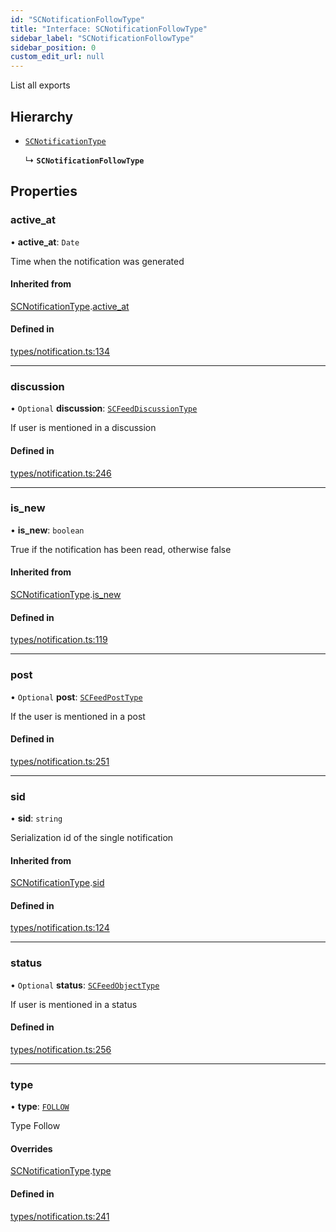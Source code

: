 ```yaml
---
id: "SCNotificationFollowType"
title: "Interface: SCNotificationFollowType"
sidebar_label: "SCNotificationFollowType"
sidebar_position: 0
custom_edit_url: null
---
```


List all exports

## Hierarchy

- [`SCNotificationType`](SCNotificationType)

  ↳ **`SCNotificationFollowType`**

## Properties

### active\_at

• **active\_at**: `Date`

Time when the notification was generated

#### Inherited from

[SCNotificationType](SCNotificationType).[active_at](SCNotificationType#active_at)

#### Defined in

[types/notification.ts:134](https://github.com/selfcommunity/community-ui/blob/8bbb33c/packages/sc-core/src/types/notification.ts#L134)

___

### discussion

• `Optional` **discussion**: [`SCFeedDiscussionType`](SCFeedDiscussionType)

If user is mentioned in a discussion

#### Defined in

[types/notification.ts:246](https://github.com/selfcommunity/community-ui/blob/8bbb33c/packages/sc-core/src/types/notification.ts#L246)

___

### is\_new

• **is\_new**: `boolean`

True if the notification has been read, otherwise false

#### Inherited from

[SCNotificationType](SCNotificationType).[is_new](SCNotificationType#is_new)

#### Defined in

[types/notification.ts:119](https://github.com/selfcommunity/community-ui/blob/8bbb33c/packages/sc-core/src/types/notification.ts#L119)

___

### post

• `Optional` **post**: [`SCFeedPostType`](SCFeedPostType)

If the user is mentioned in a post

#### Defined in

[types/notification.ts:251](https://github.com/selfcommunity/community-ui/blob/8bbb33c/packages/sc-core/src/types/notification.ts#L251)

___

### sid

• **sid**: `string`

Serialization id of the single notification

#### Inherited from

[SCNotificationType](SCNotificationType).[sid](SCNotificationType#sid)

#### Defined in

[types/notification.ts:124](https://github.com/selfcommunity/community-ui/blob/8bbb33c/packages/sc-core/src/types/notification.ts#L124)

___

### status

• `Optional` **status**: [`SCFeedObjectType`](SCFeedObjectType)

If user is mentioned in a status

#### Defined in

[types/notification.ts:256](https://github.com/selfcommunity/community-ui/blob/8bbb33c/packages/sc-core/src/types/notification.ts#L256)

___

### type

• **type**: [`FOLLOW`](../enums/SCNotificationTypologyType#follow)

Type Follow

#### Overrides

[SCNotificationType](SCNotificationType).[type](SCNotificationType#type)

#### Defined in

[types/notification.ts:241](https://github.com/selfcommunity/community-ui/blob/8bbb33c/packages/sc-core/src/types/notification.ts#L241)
